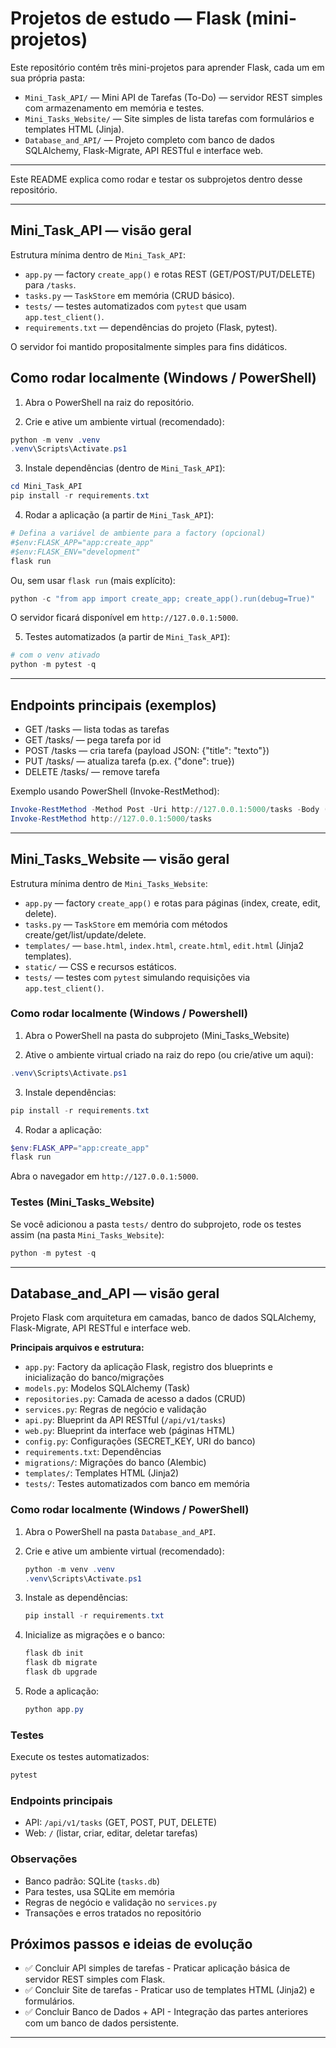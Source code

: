 # Projetos de estudo — Flask (mini-projetos)

Este repositório contém três mini-projetos para aprender Flask, cada um em sua própria pasta:

- `Mini_Task_API/` — Mini API de Tarefas (To-Do) — servidor REST simples com armazenamento em memória e testes.
- `Mini_Tasks_Website/` — Site simples de lista tarefas com formulários e templates HTML (Jinja).
- `Database_and_API/` — Projeto completo com banco de dados SQLAlchemy, Flask-Migrate, API RESTful e interface web.

---

Este README explica como rodar e testar os subprojetos dentro desse repositório.

---

## Mini_Task_API — visão geral

Estrutura mínima dentro de `Mini_Task_API`:

- `app.py` — factory `create_app()` e rotas REST (GET/POST/PUT/DELETE) para `/tasks`.
- `tasks.py` — `TaskStore` em memória (CRUD básico).
- `tests/` — testes automatizados com `pytest` que usam `app.test_client()`.
- `requirements.txt` — dependências do projeto (Flask, pytest).

O servidor foi mantido propositalmente simples para fins didáticos.

## Como rodar localmente (Windows / PowerShell)

1. Abra o PowerShell na raiz do repositório.

2. Crie e ative um ambiente virtual (recomendado):

```powershell
python -m venv .venv
.venv\Scripts\Activate.ps1
```

3. Instale dependências (dentro de `Mini_Task_API`):

```powershell
cd Mini_Task_API
pip install -r requirements.txt
```

4. Rodar a aplicação (a partir de `Mini_Task_API`):

```powershell
# Defina a variável de ambiente para a factory (opcional)
#$env:FLASK_APP="app:create_app"
#$env:FLASK_ENV="development"
flask run
```

Ou, sem usar `flask run` (mais explícito):

```powershell
python -c "from app import create_app; create_app().run(debug=True)"
```

O servidor ficará disponível em `http://127.0.0.1:5000`.

5. Testes automatizados (a partir de `Mini_Task_API`):

```powershell
# com o venv ativado
python -m pytest -q
```

---

## Endpoints principais (exemplos)

- GET /tasks — lista todas as tarefas
- GET /tasks/<id> — pega tarefa por id
- POST /tasks — cria tarefa (payload JSON: {"title": "texto"})
- PUT /tasks/<id> — atualiza tarefa (p.ex. {"done": true})
- DELETE /tasks/<id> — remove tarefa

Exemplo usando PowerShell (Invoke-RestMethod):

```powershell
Invoke-RestMethod -Method Post -Uri http://127.0.0.1:5000/tasks -Body (ConvertTo-Json @{ title = 'Comprar leite' }) -ContentType 'application/json'
Invoke-RestMethod http://127.0.0.1:5000/tasks
```

---

## Mini_Tasks_Website — visão geral

Estrutura mínima dentro de `Mini_Tasks_Website`:

- `app.py` — factory `create_app()` e rotas para páginas (index, create, edit, delete).
- `tasks.py` — `TaskStore` em memória com métodos create/get/list/update/delete.
- `templates/` — `base.html`, `index.html`, `create.html`, `edit.html` (Jinja2 templates).
- `static/` — CSS e recursos estáticos.
- `tests/` — testes com `pytest` simulando requisições via `app.test_client()`.

### Como rodar localmente (Windows / Powershell)

1. Abra o PowerShell na pasta do subprojeto (Mini_Tasks_Website)

2. Ative o ambiente virtual criado na raiz do repo (ou crie/ative um aqui):

```powershell
.venv\Scripts\Activate.ps1
```

3. Instale dependências:

```powershell
pip install -r requirements.txt
```

4. Rodar a aplicação:

```powershell
$env:FLASK_APP="app:create_app"
flask run
```

Abra o navegador em `http://127.0.0.1:5000`.

### Testes (Mini_Tasks_Website)

Se você adicionou a pasta `tests/` dentro do subprojeto, rode os testes assim (na pasta `Mini_Tasks_Website`):

```powershell
python -m pytest -q
```

---

## Database_and_API — visão geral

Projeto Flask com arquitetura em camadas, banco de dados SQLAlchemy, Flask-Migrate, API RESTful e interface web.

**Principais arquivos e estrutura:**
- `app.py`: Factory da aplicação Flask, registro dos blueprints e inicialização do banco/migrações
- `models.py`: Modelos SQLAlchemy (Task)
- `repositories.py`: Camada de acesso a dados (CRUD)
- `services.py`: Regras de negócio e validação
- `api.py`: Blueprint da API RESTful (`/api/v1/tasks`)
- `web.py`: Blueprint da interface web (páginas HTML)
- `config.py`: Configurações (SECRET_KEY, URI do banco)
- `requirements.txt`: Dependências
- `migrations/`: Migrações do banco (Alembic)
- `templates/`: Templates HTML (Jinja2)
- `tests/`: Testes automatizados com banco em memória

### Como rodar localmente (Windows / PowerShell)

1. Abra o PowerShell na pasta `Database_and_API`.

2. Crie e ative um ambiente virtual (recomendado):
	```powershell
	python -m venv .venv
	.venv\Scripts\Activate.ps1
	```
3. Instale as dependências:
	```powershell
	pip install -r requirements.txt
	```
4. Inicialize as migrações e o banco:
	```powershell
	flask db init
	flask db migrate
	flask db upgrade
	```
5. Rode a aplicação:
	```powershell
	python app.py
	```

### Testes

Execute os testes automatizados:
```powershell
pytest
```

### Endpoints principais

- API: `/api/v1/tasks` (GET, POST, PUT, DELETE)
- Web: `/` (listar, criar, editar, deletar tarefas)

### Observações
- Banco padrão: SQLite (`tasks.db`)
- Para testes, usa SQLite em memória
- Regras de negócio e validação no `services.py`
- Transações e erros tratados no repositório

## Próximos passos e ideias de evolução

- ✅ Concluir API simples de tarefas - Praticar aplicação básica de servidor REST simples com Flask.
- ✅ Concluir Site de tarefas - Praticar uso de templates HTML (Jinja2) e formulários.
- ✅ Concluir Banco de Dados + API - Integração das partes anteriores com um banco de dados persistente.

---
